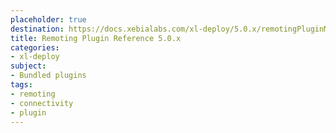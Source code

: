 ```yaml
---
placeholder: true
destination: https://docs.xebialabs.com/xl-deploy/5.0.x/remotingPluginManual.html
title: Remoting Plugin Reference 5.0.x
categories: 
- xl-deploy
subject:
- Bundled plugins
tags:
- remoting
- connectivity
- plugin
---
```


